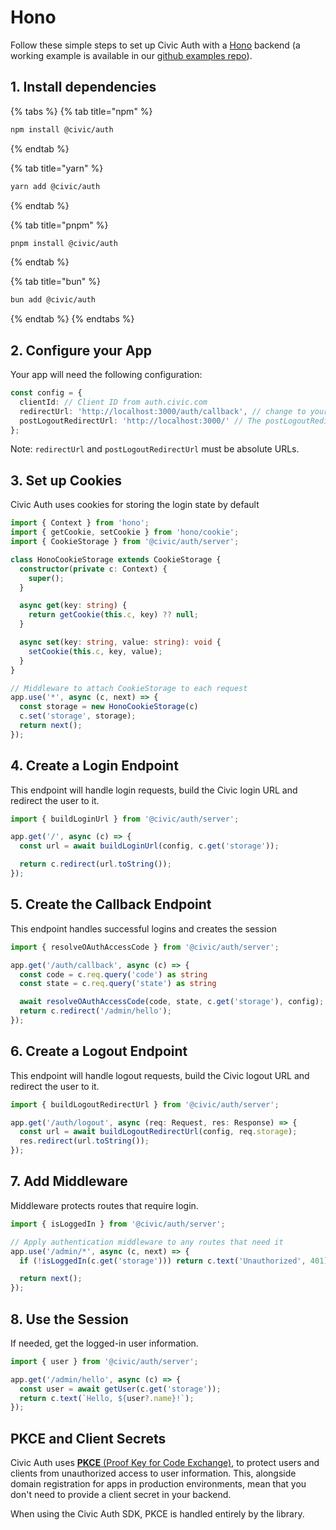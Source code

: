 # Hono

Follow these simple steps to set up Civic Auth with a [Hono](https://hono.dev/) backend (a working example is available in our [github examples repo](https://github.com/civicteam/civic-auth-examples/tree/main/packages/civic-auth/server/hono)).

## 1. Install dependencies

{% tabs %}
{% tab title="npm" %}
```bash
npm install @civic/auth
```
{% endtab %}

{% tab title="yarn" %}
```bash
yarn add @civic/auth
```
{% endtab %}

{% tab title="pnpm" %}
```bash
pnpm install @civic/auth
```
{% endtab %}

{% tab title="bun" %}
```bash
bun add @civic/auth
```
{% endtab %}
{% endtabs %}

## 2. Configure your App

Your app will need the following configuration:

```typescript
const config = {
  clientId: // Client ID from auth.civic.com
  redirectUrl: 'http://localhost:3000/auth/callback', // change to your domain when deploying
  postLogoutRedirectUrl: 'http://localhost:3000/' // The postLogoutRedirectUrl is the URL where the user will be redirected after successfully logging out from Civic's auth server.
};
```

Note: `redirectUrl` and `postLogoutRedirectUrl` must be absolute URLs.

## 3. Set up Cookies

Civic Auth uses cookies for storing the login state by default

```typescript
import { Context } from 'hono';
import { getCookie, setCookie } from 'hono/cookie';
import { CookieStorage } from '@civic/auth/server';

class HonoCookieStorage extends CookieStorage {
  constructor(private c: Context) {
    super();
  }

  async get(key: string) {
    return getCookie(this.c, key) ?? null;
  }

  async set(key: string, value: string): void {
    setCookie(this.c, key, value);
  }
}

// Middleware to attach CookieStorage to each request
app.use('*', async (c, next) => {
  const storage = new HonoCookieStorage(c)
  c.set('storage', storage);
  return next();
});
```

## 4. Create a Login Endpoint

This endpoint will handle login requests,  build the Civic login URL and redirect the user to it.

```typescript
import { buildLoginUrl } from '@civic/auth/server';

app.get('/', async (c) => {
  const url = await buildLoginUrl(config, c.get('storage'));

  return c.redirect(url.toString());
});
```

## 5. Create the Callback Endpoint

This endpoint handles successful logins and creates the session

```typescript
import { resolveOAuthAccessCode } from '@civic/auth/server';

app.get('/auth/callback', async (c) => {
  const code = c.req.query('code') as string
  const state = c.req.query('state') as string

  await resolveOAuthAccessCode(code, state, c.get('storage'), config);
  return c.redirect('/admin/hello');
});
```

## 6. Create a Logout Endpoint

This endpoint will handle logout requests, build the Civic logout URL and redirect the user to it.

```typescript
import { buildLogoutRedirectUrl } from '@civic/auth/server';

app.get('/auth/logout', async (req: Request, res: Response) => {
  const url = await buildLogoutRedirectUrl(config, req.storage);
  res.redirect(url.toString());
});
```

## 7. Add Middleware

Middleware protects routes that require login.

```typescript
import { isLoggedIn } from '@civic/auth/server';

// Apply authentication middleware to any routes that need it
app.use('/admin/*', async (c, next) => {
  if (!isLoggedIn(c.get('storage'))) return c.text('Unauthorized', 401);

  return next();
});
```

## 8. Use the Session

If needed, get the logged-in user information.

```typescript
import { user } from '@civic/auth/server';

app.get('/admin/hello', async (c) => {
  const user = await getUser(c.get('storage'));
  return c.text(`Hello, ${user?.name}!`);
});
```

## PKCE and Client Secrets

Civic Auth uses [**PKCE** (Proof Key for Code Exchange)](https://oauth.net/2/pkce/), to protect users and clients from unauthorized access to user information. This, alongside domain registration for apps in production environments, mean that you don't need to provide a client secret in your backend.

When using the Civic Auth SDK, PKCE is handled entirely by the library.
